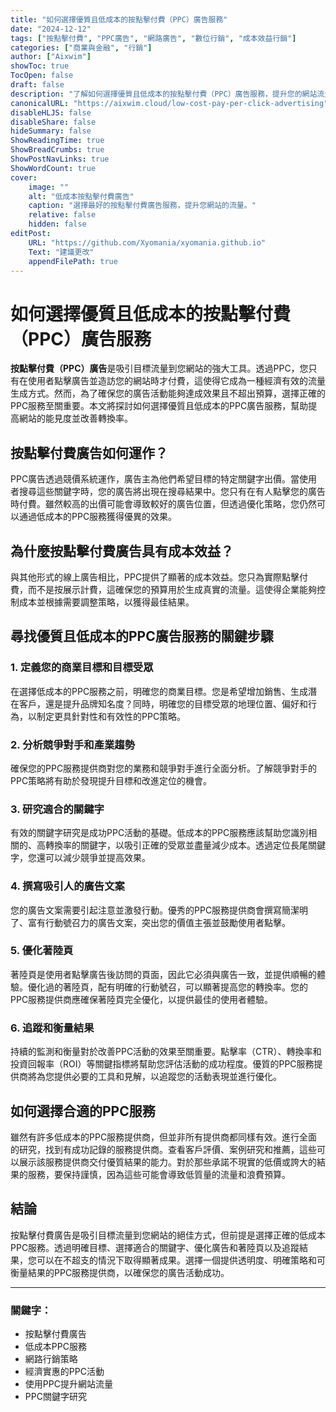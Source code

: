 ```yaml
---
title: "如何選擇優質且低成本的按點擊付費（PPC）廣告服務"
date: "2024-12-12"
tags: ["按點擊付費", "PPC廣告", "網路廣告", "數位行銷", "成本效益行銷"]
categories: ["商業與金融", "行銷"]
author: ["Aixwim"]
showToc: true
TocOpen: false
draft: false
description: "了解如何選擇優質且低成本的按點擊付費（PPC）廣告服務，提升您的網站流量。發現有效PPC廣告活動的關鍵策略。"
canonicalURL: "https://aixwim.cloud/low-cost-pay-per-click-advertising"
disableHLJS: false
disableShare: false
hideSummary: false
ShowReadingTime: true
ShowBreadCrumbs: true
ShowPostNavLinks: true
ShowWordCount: true
cover:
    image: ""
    alt: "低成本按點擊付費廣告"
    caption: "選擇最好的按點擊付費廣告服務，提升您網站的流量。"
    relative: false
    hidden: false
editPost:
    URL: "https://github.com/Xyomania/xyomania.github.io"
    Text: "建議更改"
    appendFilePath: true
---
```


# 如何選擇優質且低成本的按點擊付費（PPC）廣告服務

**按點擊付費（PPC）廣告**是吸引目標流量到您網站的強大工具。透過PPC，您只有在使用者點擊廣告並造訪您的網站時才付費，這使得它成為一種經濟有效的流量生成方式。然而，為了確保您的廣告活動能夠達成效果且不超出預算，選擇正確的PPC服務至關重要。本文將探討如何選擇優質且低成本的PPC廣告服務，幫助提高網站的能見度並改善轉換率。

## 按點擊付費廣告如何運作？

PPC廣告透過競價系統運作，廣告主為他們希望目標的特定關鍵字出價。當使用者搜尋這些關鍵字時，您的廣告將出現在搜尋結果中。您只有在有人點擊您的廣告時付費。雖然較高的出價可能會導致較好的廣告位置，但透過優化策略，您仍然可以通過低成本的PPC服務獲得優異的效果。

## 為什麼按點擊付費廣告具有成本效益？

與其他形式的線上廣告相比，PPC提供了顯著的成本效益。您只為實際點擊付費，而不是按展示計費，這確保您的預算用於生成真實的流量。這使得企業能夠控制成本並根據需要調整策略，以獲得最佳結果。

## 尋找優質且低成本的PPC廣告服務的關鍵步驟

### 1. **定義您的商業目標和目標受眾**

在選擇低成本的PPC服務之前，明確您的商業目標。您是希望增加銷售、生成潛在客戶，還是提升品牌知名度？同時，明確您的目標受眾的地理位置、偏好和行為，以制定更具針對性和有效性的PPC策略。

### 2. **分析競爭對手和產業趨勢**

確保您的PPC服務提供商對您的業務和競爭對手進行全面分析。了解競爭對手的PPC策略將有助於發現提升目標和改進定位的機會。

### 3. **研究適合的關鍵字**

有效的關鍵字研究是成功PPC活動的基礎。低成本的PPC服務應該幫助您識別相關的、高轉換率的關鍵字，以吸引正確的受眾並盡量減少成本。透過定位長尾關鍵字，您還可以減少競爭並提高效果。

### 4. **撰寫吸引人的廣告文案**

您的廣告文案需要引起注意並激發行動。優秀的PPC服務提供商會撰寫簡潔明了、富有行動號召力的廣告文案，突出您的價值主張並鼓勵使用者點擊。

### 5. **優化著陸頁**

著陸頁是使用者點擊廣告後訪問的頁面，因此它必須與廣告一致，並提供順暢的體驗。優化過的著陸頁，配有明確的行動號召，可以顯著提高您的轉換率。您的PPC服務提供商應確保著陸頁完全優化，以提供最佳的使用者體驗。

### 6. **追蹤和衡量結果**

持續的監測和衡量對於改善PPC活動的效果至關重要。點擊率（CTR）、轉換率和投資回報率（ROI）等關鍵指標將幫助您評估活動的成功程度。優質的PPC服務提供商將為您提供必要的工具和見解，以追蹤您的活動表現並進行優化。

## 如何選擇合適的PPC服務

雖然有許多低成本的PPC服務提供商，但並非所有提供商都同樣有效。進行全面的研究，找到有成功記錄的服務提供商。查看客戶評價、案例研究和推薦，這些可以展示該服務提供商交付優質結果的能力。對於那些承諾不現實的低價或誇大的結果的服務，要保持謹慎，因為這些可能會導致低質量的流量和浪費預算。

## 結論

按點擊付費廣告是吸引目標流量到您網站的絕佳方式，但前提是選擇正確的低成本PPC服務。透過明確目標、選擇適合的關鍵字、優化廣告和著陸頁以及追蹤結果，您可以在不超支的情況下取得顯著成果。選擇一個提供透明度、明確策略和可衡量結果的PPC服務提供商，以確保您的廣告活動成功。

---

### 關鍵字：
- 按點擊付費廣告
- 低成本PPC服務
- 網路行銷策略
- 經濟實惠的PPC活動
- 使用PPC提升網站流量
- PPC關鍵字研究

